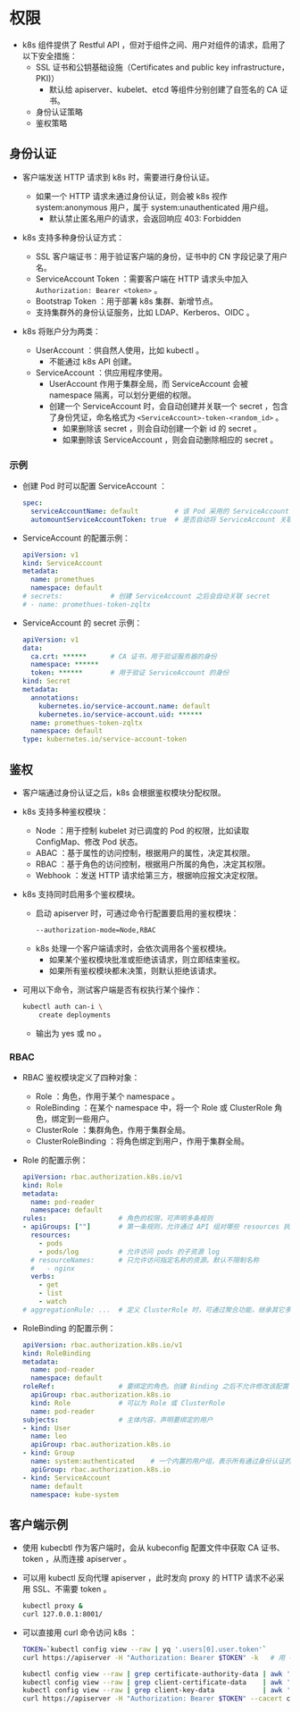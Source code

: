 # 权限

- k8s 组件提供了 Restful API ，但对于组件之间、用户对组件的请求，启用了以下安全措施：
  - SSL 证书和公钥基础设施（Certificates and public key infrastructure，PKI)）
    - 默认给 apiserver、kubelet、etcd 等组件分别创建了自签名的 CA 证书。
  - 身份认证策略
  - 鉴权策略

## 身份认证

- 客户端发送 HTTP 请求到 k8s 时，需要进行身份认证。
  - 如果一个 HTTP 请求未通过身份认证，则会被 k8s 视作 system:anonymous 用户，属于 system:unauthenticated 用户组。
    - 默认禁止匿名用户的请求，会返回响应 403: Forbidden

- k8s 支持多种身份认证方式：
  - SSL 客户端证书：用于验证客户端的身份，证书中的 CN 字段记录了用户名。
  - ServiceAccount Token ：需要客户端在 HTTP 请求头中加入 `Authorization: Bearer <token>` 。
  - Bootstrap Token ：用于部署 k8s 集群、新增节点。
  - 支持集群外的身份认证服务，比如 LDAP、Kerberos、OIDC 。

- k8s 将账户分为两类：
  - UserAccount ：供自然人使用，比如 kubectl 。
    - 不能通过 k8s API 创建。
  - ServiceAccount ：供应用程序使用。
    - UserAccount 作用于集群全局，而 ServiceAccount 会被 namespace 隔离，可以划分更细的权限。
    - 创建一个 ServiceAccount 时，会自动创建并关联一个 secret ，包含了身份凭证，命名格式为 `<ServiceAccount>-token-<random_id>` 。
      - 如果删除该 secret ，则会自动创建一个新 id 的 secret 。
      - 如果删除该 ServiceAccount ，则会自动删除相应的 secret 。

### 示例

- 创建 Pod 时可以配置 ServiceAccount ：
  ```yml
  spec:
    serviceAccountName: default         # 该 Pod 采用的 ServiceAccount ，如果不存在则不能创建 Pod 。默认名为 default
    automountServiceAccountToken: true  # 是否自动将 ServiceAccount 关联的 secret 挂载到 Pod 的 /var/run/secrets/kubernetes.io/serviceaccount/ 目录下。默认为 true
  ```

- ServiceAccount 的配置示例：
  ```yml
  apiVersion: v1
  kind: ServiceAccount
  metadata:
    name: promethues
    namespace: default
  # secrets:            # 创建 ServiceAccount 之后会自动关联 secret
  # - name: promethues-token-zqltx
  ```

- ServiceAccount 的 secret 示例：
  ```yml
  apiVersion: v1
  data:
    ca.crt: ******      # CA 证书，用于验证服务器的身份
    namespace: ******
    token: ******       # 用于验证 ServiceAccount 的身份
  kind: Secret
  metadata:
    annotations:
      kubernetes.io/service-account.name: default
      kubernetes.io/service-account.uid: ******
    name: promethues-token-zqltx
    namespace: default
  type: kubernetes.io/service-account-token
  ```

## 鉴权

- 客户端通过身份认证之后，k8s 会根据鉴权模块分配权限。

- k8s 支持多种鉴权模块：
  - Node ：用于控制 kubelet 对已调度的 Pod 的权限，比如读取 ConfigMap、修改 Pod 状态。
  - ABAC ：基于属性的访问控制，根据用户的属性，决定其权限。
  - RBAC ：基于角色的访问控制，根据用户所属的角色，决定其权限。
  - Webhook ：发送 HTTP 请求给第三方，根据响应报文决定权限。

- k8s 支持同时启用多个鉴权模块。
  - 启动 apiserver 时，可通过命令行配置要启用的鉴权模块：
    ```sh
    --authorization-mode=Node,RBAC
    ```
  - k8s 处理一个客户端请求时，会依次调用各个鉴权模块。
    - 如果某个鉴权模块批准或拒绝该请求，则立即结束鉴权。
    - 如果所有鉴权模块都未决策，则默认拒绝该请求。

- 可用以下命令，测试客户端是否有权执行某个操作：
  ```sh
  kubectl auth can-i \
      create deployments
  ```
  - 输出为 yes 或 no 。

### RBAC

- RBAC 鉴权模块定义了四种对象：
  - Role ：角色，作用于某个 namespace 。
  - RoleBinding ：在某个 namespace 中，将一个 Role 或 ClusterRole 角色，绑定到一些用户。
  - ClusterRole ：集群角色，作用于集群全局。
  - ClusterRoleBinding ：将角色绑定到用户，作用于集群全局。

- Role 的配置示例：
  ```yml
  apiVersion: rbac.authorization.k8s.io/v1
  kind: Role
  metadata:
    name: pod-reader
    namespace: default
  rules:                  # 角色的权限，可声明多条规则
  - apiGroups: [""]       # 第一条规则，允许通过 API 组对哪些 resources 执行哪些 verbs 操作
    resources:
      - pods
      - pods/log          # 允许访问 pods 的子资源 log
    # resourceNames:      # 只允许访问指定名称的资源。默认不限制名称
    #   - nginx
    verbs:
      - get
      - list
      - watch
  # aggregationRule: ...  # 定义 ClusterRole 时，可通过聚合功能，继承其它多个 ClusterRole
  ```

- RoleBinding 的配置示例：
  ```yml
  apiVersion: rbac.authorization.k8s.io/v1
  kind: RoleBinding
  metadata:
    name: pod-reader
    namespace: default
  roleRef:                # 要绑定的角色。创建 Binding 之后不允许修改该配置
    apiGroup: rbac.authorization.k8s.io
    kind: Role            # 可以为 Role 或 ClusterRole
    name: pod-reader
  subjects:               # 主体内容，声明要绑定的用户
  - kind: User
    name: leo
    apiGroup: rbac.authorization.k8s.io
  - kind: Group
    name: system:authenticated    # 一个内置的用户组，表示所有通过身份认证的用户
    apiGroup: rbac.authorization.k8s.io
  - kind: ServiceAccount
    name: default
    namespace: kube-system
  ```

## 客户端示例

- 使用 kubecbtl 作为客户端时，会从 kubeconfig 配置文件中获取 CA 证书、token ，从而连接 apiserver 。
- 可以用 kubectl 反向代理 apiserver ，此时发向 proxy 的 HTTP 请求不必采用 SSL、不需要 token 。
  ```sh
  kubectl proxy &
  curl 127.0.0.1:8001/
  ```

- 可以直接用 curl 命令访问 k8s ：
  ```sh
  TOKEN=`kubectl config view --raw | yq '.users[0].user.token'`         # 获取 token
  curl https://apiserver -H "Authorization: Bearer $TOKEN" -k   # 用 -k 选项跳过 SSL 认证

  kubectl config view --raw | grep certificate-authority-data | awk '{print $2}' | base64 -d > ca.crt       # 获取 k8s 的 ca 证书
  kubectl config view --raw | grep client-certificate-data    | awk '{print $2}' | base64 -d > client.pem   # 获取客户端的证书
  kubectl config view --raw | grep client-key-data            | awk '{print $2}' | base64 -d > client-key.pem
  curl https://apiserver -H "Authorization: Bearer $TOKEN" --cacert ca.crt --cert client.pem --key client-key.pem
  ```
